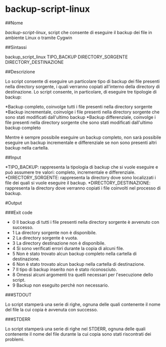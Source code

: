 # backup-script-linux

##Nome

*backup-script-linux*, script che consente di eseguire il backup dei file in ambiente Linux o tramite Cygwin

##Sintassi

backup_script_linux TIPO_BACKUP DIRECTORY_SORGENTE DIRECTORY_DESTINAZIONE

##Descrizione

Lo script consente di eseguire un particolare tipo di backup dei file presenti nella directory sorgente, i quali verranno copiati all'interno della directory di destinazione.
Lo script consente, in particolare, di eseguire tre tipologie di backup:

*Backup completo, coinvolge tutti i file presenti nella directory sorgente
*Backup incrementale, coinvolge i file presenti nella directory sorgente che sono stati modificati dall'ultimo backup
*Backup differenziale, coinvolge i file presenti nella directory sorgente che sono stati modificati dall'ultimo backup completo

Mentre è sempre possibile eseguire un backup completo, non sarà possibile eseguire un backup incrementale e differenziale se non sono presenti altri backup nella cartella.

##Input

*TIPO_BACKUP: rappresenta la tipologia di backup che si vuole eseguire e può assumere tre valori: completo, incrementale e differenziale.
*DIRECTORY_SORGENTE: rappresenta la directory dove sono localizzati i file dei quali si vuole eseguire il backup.
*DIRECTORY_DESTINAZIONE: rappresenta la directory dove verranno copiati i file coinvolti nel processo di backup.

#Output

###Exit code

* 0 Il backup di tutti i file presenti nella directory sorgente è avvenuto con successo.
* 1 La directory sorgente non è disponibile.
* 2 La directory sorgente è vuota.
* 3 La directory destinazione non è disponibile.
* 4 Si sono verificati errori durante la copia di alcuni file.
* 5 Non è stato trovato alcun backup completo nella cartella di destinazione.
* 6 Non è stato trovato alcun backup nella cartella di destinazione.
* 7 Il tipo di backup inserito non è stato riconosciuto.
* 8 Omessi alcuni argomenti tra quelli necessari per l'esecuzione dello script.
* 9 Backup non eseguito perchè non necessario.

###STDOUT

Lo script stamperà una serie di righe, ognuna delle quali contenente il nome del file la cui copia è avvenuta con successo.

###STDERR

Lo script stamperà una serie di righe nel STDERR, ognuna delle quali contenente il nome del file durante la cui copia sono stati riscontrati dei problemi.



